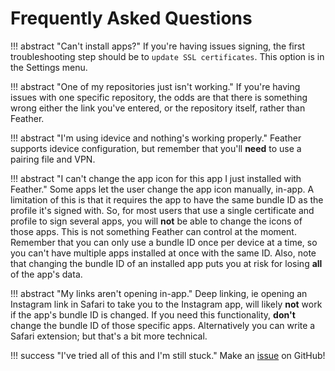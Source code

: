 # Frequently Asked Questions

!!! abstract "Can't install apps?"
    If you're having issues signing, the first troubleshooting step should be to `update SSL certificates`. This option is in the Settings menu.

!!! abstract "One of my repositories just isn't working."
    If you're having issues with one specific repository, the odds are that there is something wrong either the link you've entered, or the repository itself, rather than Feather.

!!! abstract "I'm using idevice and nothing's working properly."
    Feather supports idevice configuration, but remember that you'll **need** to use a pairing file and VPN.

!!! abstract "I can't change the app icon for this app I just installed with Feather."
    Some apps let the user change the app icon manually, in-app. A limitation of this is that it requires the app to have the same bundle ID as the profile it's signed with. So, for most users that use a single certificate and profile to sign several apps, you will **not** be able to change the icons of those apps. This is not something Feather can control at the moment. Remember that you can only use a bundle ID once per device at a time, so you can't have multiple apps installed at once with the same ID. Also, note that changing the bundle ID of an installed app puts you at risk for losing **all** of the app's data.

!!! abstract "My links aren't opening in-app."
    Deep linking, ie opening an Instagram link in Safari to take you to the Instagram app, will likely **not** work if the app's bundle ID is changed. If you need this functionality, **don't** change the bundle ID of those specific apps. Alternatively you can write a Safari extension; but that's a bit more technical.

!!! success "I've tried all of this and I'm still stuck."
    Make an [issue](https://github.com/khcrysalis/Feather/issues/new/choose) on GitHub! 